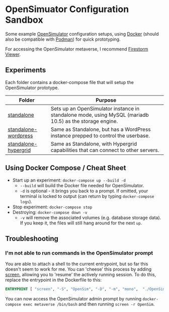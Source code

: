 # OpenSimuator Configuration Sandbox
Some example [OpenSimulator][os] configuration setups, using [Docker][docker] (should also be compatible with [Podman][podman]) for quick prototyping.

For accessing the OpenSimulator metaverse, I recommend [Firestorm Viewer](https://www.firestormviewer.org/os-operating-system/).

## Experiments

Each folder contains a docker-compose file that will setup the OpenSimulator prototype.

Folder                        | Purpose
------------------------------|--------
[standalone][os-s]            | Sets up an OpenSimulator instance in standalone mode, using MySQL (mariadb 10.5) as the storage engine.
[standalone-wordpress][os-wp] | Same as Standalone, but has a WordPress instance prepped to control the userbase.
[standalone-hypergrid][os-hg] | Same as Standalone, with Hypergrid capabilities that can connect to other servers.

[os-s]:  standalone
[os-wp]: standalone-wordpress
[os-hg]: standalone-hypergrid

## Using Docker Compose / Cheat Sheet

* Start up an experiment: `docker-compose up --build -d`
  * `--build` will build the Docker file needed for OpenSimulator.
  * `-d` is optional - it brings you back to a prompt. If omitted, your terminal is locked to output (can return by typing `docker-compose logs`).
* Stop experiment: `docker-compose stop`
* Destroying: `docker-compose down -v`
  * `-v` will remove the associated volumes (e.g. database storage data). If you keep it, the files will still hang around for the next `up`.

## Troubleshooting

### I'm not able to run commands in the OpenSimulator prompt

You are able to attach a shell to the current entrypoint, but so far this doesn't seem to work for me. You can 'cheese' this process by adding [screen][screen], allowing you to 'resume' the actively running session. To do this, replace the entrypoint in the Dockerfile to this:

```dockerfile
ENTRYPOINT [ "screen", "-S", "OpenSim", "-D", "-m", "mono",  "./OpenSim.exe" ]
```

You can now access the OpenSimulator admin prompt by running `docker-compose exec metaverse /bin/bash` and then running `screen -r OpenSim`.

[os]:     http://opensimulator.org/wiki/Main_Page
[docker]: https://www.docker.com/
[wfi]:    https://github.com/docker/docker.github.io/blob/master/compose/startup-order.md
[podman]: https://podman.io/blogs/2021/01/11/podman-compose.html
[screen]: https://www.howtogeek.com/662422/how-to-use-linuxs-screen-command/
